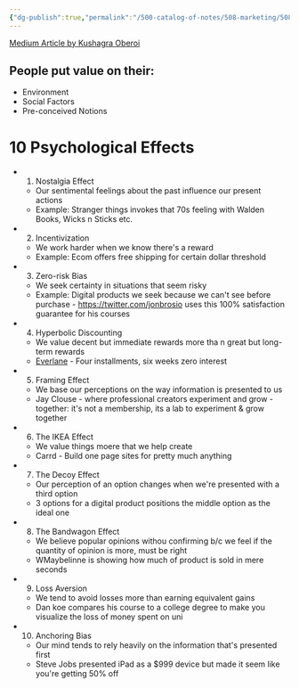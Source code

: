 ```yaml
---
{"dg-publish":true,"permalink":"/500-catalog-of-notes/508-marketing/508-2-copywriting/10-effective-psychological-tiggers-for-effective-copywriting/"}
---
```


[Medium Article by Kushagra Oberoi](https://kushagraoberoi.medium.com/copywriting-is-80-psychology-here-are-10-psychological-triggers-to-prove-it-5cec5b3188e8)

## People put value on their:
- Environment
- Social Factors
- Pre-conceived Notions

# 10 Psychological Effects
- 1. Nostalgia Effect
	- Our sentimental feelings about the past influence our present actions
	- Example: Stranger things invokes that 70s feeling with Walden Books, Wicks n Sticks etc.
- 2. Incentivization 
	- We work harder when we know there's a reward
	- Example: Ecom offers free shipping for certain dollar threshold
- 3. Zero-risk Bias
	- We seek certainty in situations that seem risky
	- Example: Digital products we seek because we can't see before purchase - https://twitter.com/jonbrosio uses this 100% satisfaction guarantee for his courses
- 4. Hyperbolic Discounting
	- We value decent but immediate rewards more tha n great but long-term rewards
	- [Everlane](https://twitter.com/Everlane) - Four installments, six weeks zero interest
- 5. Framing Effect
	- We base our perceptions on the way information is presented to us
	- Jay Clouse - where professional creators experiment and grow - together: it's not a membership, its a lab to experiment & grow together
- 6. The IKEA Effect
	- We value things moere that we help create
	- Carrd - Build one page sites for pretty much anything
- 7. The Decoy Effect
	- Our perception of an option changes when we're presented with a third option
	- 3 options for a digital product positions the middle option as the ideal one
- 8. The Bandwagon Effect
	-  We believe popular opinions withou confirming b/c we feel if the quantity of opinion is more, must be right
	- WMaybelinne is showing how much of product is sold in mere seconds
- 9. Loss Aversion
	- We tend to avoid losses more than earning equivalent gains
	- Dan koe compares his course to a college degree to make you visualize the loss of money spent on uni
- 10. Anchoring Bias
	- Our  mind tends to rely heavily on the information that's presented first
	- Steve Jobs presented iPad as a $999 device but made it seem like you're getting 50% off